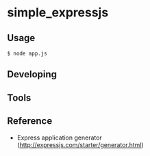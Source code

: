 

# simple_expressjs



## Usage

```
$ node app.js

```


## Developing



## Tools



## Reference
* Express application generator (http://expressjs.com/starter/generator.html)